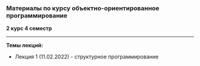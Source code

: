 ### Материалы по курсу объектно-ориентированное программирование

**2 курс 4 семестр**

---

**Темы лекций:**
+ Лекция 1 (11.02.2022) - структурное программирование
